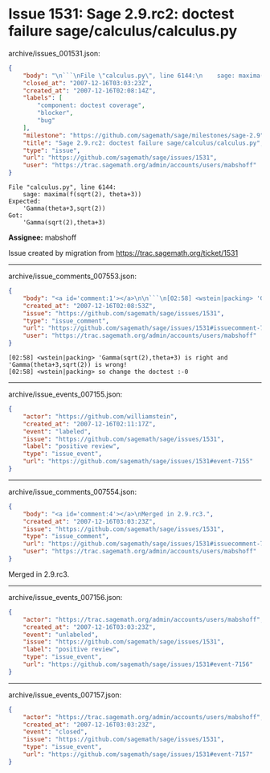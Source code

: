 # Issue 1531: Sage 2.9.rc2: doctest failure sage/calculus/calculus.py

archive/issues_001531.json:
```json
{
    "body": "\n```\nFile \"calculus.py\", line 6144:\n    sage: maxima(f(sqrt(2), theta+3))\nExpected:\n    'Gamma(theta+3,sqrt(2))\nGot:\n    'Gamma(sqrt(2),theta+3)\n```\n\n**Assignee:** mabshoff\n\nIssue created by migration from https://trac.sagemath.org/ticket/1531\n\n",
    "closed_at": "2007-12-16T03:03:23Z",
    "created_at": "2007-12-16T02:08:14Z",
    "labels": [
        "component: doctest coverage",
        "blocker",
        "bug"
    ],
    "milestone": "https://github.com/sagemath/sage/milestones/sage-2.9",
    "title": "Sage 2.9.rc2: doctest failure sage/calculus/calculus.py",
    "type": "issue",
    "url": "https://github.com/sagemath/sage/issues/1531",
    "user": "https://trac.sagemath.org/admin/accounts/users/mabshoff"
}
```

```
File "calculus.py", line 6144:
    sage: maxima(f(sqrt(2), theta+3))
Expected:
    'Gamma(theta+3,sqrt(2))
Got:
    'Gamma(sqrt(2),theta+3)
```

**Assignee:** mabshoff

Issue created by migration from https://trac.sagemath.org/ticket/1531





---

archive/issue_comments_007553.json:
```json
{
    "body": "<a id='comment:1'></a>\n\n```\n[02:58] <wstein|packing> 'Gamma(sqrt(2),theta+3) is right and 'Gamma(theta+3,sqrt(2)) is wrong!\n[02:58] <wstein|packing> so change the doctest :-0\n```",
    "created_at": "2007-12-16T02:08:53Z",
    "issue": "https://github.com/sagemath/sage/issues/1531",
    "type": "issue_comment",
    "url": "https://github.com/sagemath/sage/issues/1531#issuecomment-7553",
    "user": "https://trac.sagemath.org/admin/accounts/users/mabshoff"
}
```

<a id='comment:1'></a>

```
[02:58] <wstein|packing> 'Gamma(sqrt(2),theta+3) is right and 'Gamma(theta+3,sqrt(2)) is wrong!
[02:58] <wstein|packing> so change the doctest :-0
```



---

archive/issue_events_007155.json:
```json
{
    "actor": "https://github.com/williamstein",
    "created_at": "2007-12-16T02:11:17Z",
    "event": "labeled",
    "issue": "https://github.com/sagemath/sage/issues/1531",
    "label": "positive review",
    "type": "issue_event",
    "url": "https://github.com/sagemath/sage/issues/1531#event-7155"
}
```



---

archive/issue_comments_007554.json:
```json
{
    "body": "<a id='comment:4'></a>\nMerged in 2.9.rc3.",
    "created_at": "2007-12-16T03:03:23Z",
    "issue": "https://github.com/sagemath/sage/issues/1531",
    "type": "issue_comment",
    "url": "https://github.com/sagemath/sage/issues/1531#issuecomment-7554",
    "user": "https://trac.sagemath.org/admin/accounts/users/mabshoff"
}
```

<a id='comment:4'></a>
Merged in 2.9.rc3.



---

archive/issue_events_007156.json:
```json
{
    "actor": "https://trac.sagemath.org/admin/accounts/users/mabshoff",
    "created_at": "2007-12-16T03:03:23Z",
    "event": "unlabeled",
    "issue": "https://github.com/sagemath/sage/issues/1531",
    "label": "positive review",
    "type": "issue_event",
    "url": "https://github.com/sagemath/sage/issues/1531#event-7156"
}
```



---

archive/issue_events_007157.json:
```json
{
    "actor": "https://trac.sagemath.org/admin/accounts/users/mabshoff",
    "created_at": "2007-12-16T03:03:23Z",
    "event": "closed",
    "issue": "https://github.com/sagemath/sage/issues/1531",
    "type": "issue_event",
    "url": "https://github.com/sagemath/sage/issues/1531#event-7157"
}
```
